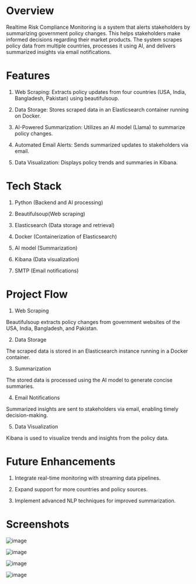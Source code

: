 # Overview
Realtime Risk Compliance Monitoring is a system that alerts stakeholders by summarizing government policy changes. This helps stakeholders make informed decisions regarding their market products. The system scrapes policy data from multiple countries, processes it using AI, and delivers summarized insights via email notifications.
# Features
1) Web Scraping: Extracts policy updates from four countries (USA, India, Bangladesh, Pakistan) using beautifulsoup.

2) Data Storage: Stores scraped data in an Elasticsearch container running on Docker.

3) AI-Powered Summarization: Utilizes an AI model (Llama) to summarize policy changes.

4) Automated Email Alerts: Sends summarized updates to stakeholders via email.

5) Data Visualization: Displays policy trends and summaries in Kibana.

# Tech Stack
1) Python (Backend and AI processing)

2) Beautifulsoup(Web scraping)

3) Elasticsearch (Data storage and retrieval)

4) Docker (Containerization of Elasticsearch)

5) AI model (Summarization)

6) Kibana (Data visualization)

7) SMTP (Email notifications)

# Project Flow
1) Web Scraping

Beautifulsoup extracts policy changes from government websites of the USA, India, Bangladesh, and Pakistan. 

2) Data Storage

The scraped data is stored in an Elasticsearch instance running in a Docker container.

3) Summarization

The stored data is processed using the AI model to generate concise summaries.

4) Email Notifications

Summarized insights are sent to stakeholders via email, enabling timely decision-making.

5) Data Visualization

Kibana is used to visualize trends and insights from the policy data.

# Future Enhancements
1) Integrate real-time monitoring with streaming data pipelines.

2) Expand support for more countries and policy sources.

3) Implement advanced NLP techniques for improved summarization.

# Screenshots

![image](https://github.com/user-attachments/assets/c46d789f-9aff-4a62-909a-fb996b6d34eb)

![image](https://github.com/user-attachments/assets/d236e85f-f8e9-48d2-8894-7c59537e3a94)

![image](https://github.com/user-attachments/assets/e6320d93-e72c-42fa-9edd-73779d8010af) 

![image](https://github.com/user-attachments/assets/f5608679-2920-4ad4-926b-d97bc40373b5)



